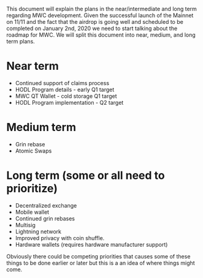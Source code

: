 This document will explain the plans in the near/intermediate and long term regarding MWC development. Given the successful launch of the
Mainnet on 11/11 and the fact that the airdrop is going well and scheduled to be completed on January 2nd, 2020 we need to
start talking about the roadmap for MWC. We will split this document into near, medium, and long term plans.

# Near term

- Continued support of claims process
- HODL Program details - early Q1 target
- MWC QT Wallet - cold storage Q1 target
- HODL Program implementation - Q2 target

# Medium term

- Grin rebase
- Atomic Swaps

# Long term (some or all need to prioritize)

- Decentralized exchange
- Mobile wallet
- Continued grin rebases
- Multisig
- Lightning network
- Improved privacy with coin shuffle.
- Hardware wallets (requires hardware manufacturer support)

Obviously there could be competing priorities that causes some of these things to be done earlier or later but this is a
an idea of where things might come.
